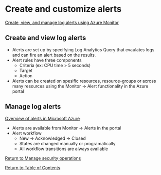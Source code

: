 # Create and customize alerts

[Create, view, and manage log alerts using Azure Monitor](https://docs.microsoft.com/en-us/azure/azure-monitor/alerts/alerts-log)

## Create and view log alerts

* Alerts are set up by specifying Log Analytics Query that evaulates logs and can fire an alert based on the results.
* Alert rules have three components
   * Criteria (ex: CPU time > 5 seconds)
   * Target
   * Action
* Alerts can be created on spesific resources, resource-groups or across many resources using the Monitor -> Alert functionality in the Azure portal

## Manage log alerts

[Overview of alerts in Microsoft Azure](https://docs.microsoft.com/en-us/azure/azure-monitor/alerts/alerts-overview)

* Alerts are available from Monitor -> Alerts in the portal
* Alert workflow
   * New -> Acknowledged -> Closed
   * States are changed manually or programatically
   * All workflow transitions are always available

[Return to Manage security operations](README.md)

[Return to Table of Contents](../README.md)